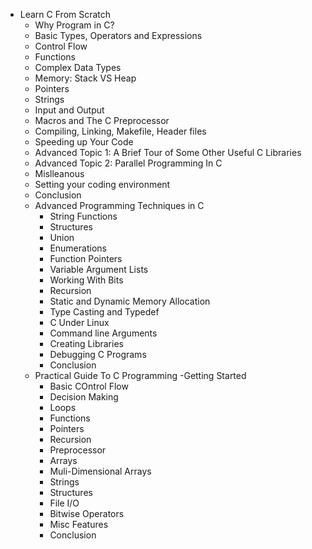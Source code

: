 - Learn C From Scratch 
    - Why Program in C? 
    - Basic Types, Operators and Expressions 
    - Control Flow 
    - Functions 
    - Complex Data Types 
    - Memory: Stack VS Heap 
    - Pointers 
    - Strings 
    - Input and Output 
    - Macros and The C Preprocessor 
    - Compiling, Linking, Makefile, Header files 
    - Speeding up Your Code 
    - Advanced Topic 1: A Brief Tour of Some Other Useful C Libraries 
    - Advanced Topic 2: Parallel Programming In C 
    - Mislleanous 
    - Setting your coding environment 
    - Conclusion
  - Advanced Programming Techniques in C 
    - String Functions 
    - Structures 
    - Union
    - Enumerations 
    - Function Pointers 
    - Variable Argument Lists 
    - Working With Bits 
    - Recursion
    - Static and Dynamic Memory Allocation
    - Type Casting and Typedef 
    - C Under Linux 
    - Command line Arguments 
    - Creating Libraries 
    - Debugging C Programs 
    - Conclusion
  - Practical Guide To C Programming 
    -Getting Started
    - Basic COntrol Flow 
    - Decision Making
    - Loops 
    - Functions 
    - Pointers 
    - Recursion
    - Preprocessor
    - Arrays 
    - Muli-Dimensional Arrays 
    - Strings 
    - Structures 
    - File I/O
    - Bitwise Operators 
    - Misc Features 
    - Conclusion
